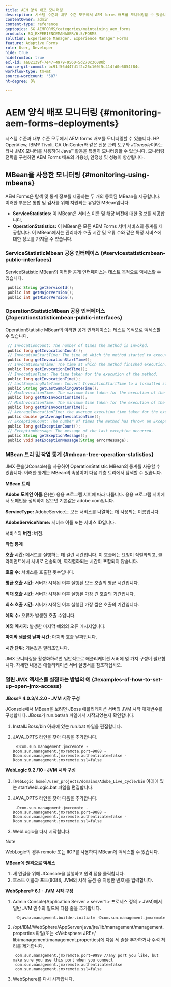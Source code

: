 ```yaml
---
title: AEM 양식 배포 모니터링
description: 시스템 수준과 내부 수준 모두에서 AEM forms 배포를 모니터링할 수 있습니다. 이 문서에서 AEM 양식 배포 모니터링에 대해 자세히 알아보십시오.
contentOwner: admin
content-type: reference
geptopics: SG_AEMFORMS/categories/maintaining_aem_forms
products: SG_EXPERIENCEMANAGER/6.5/FORMS
solution: Experience Manager, Experience Manager Forms
feature: Adaptive Forms
role: User, Developer
hide: true
hidefromtoc: true
exl-id: aa02139f-7e47-4979-9560-5d270c36080b
source-git-commit: bc91f56d447d1f2c26c160f5c414fd0e6054f84c
workflow-type: tm+mt
source-wordcount: '587'
ht-degree: 0%

---
```


# AEM 양식 배포 모니터링 {#monitoring-aem-forms-deployments}

시스템 수준과 내부 수준 모두에서 AEM forms 배포를 모니터링할 수 있습니다. HP OpenView, IBM® Tivoli, CA UniCenter와 같은 전문 관리 도구와 *JConsole*&#x200B;이라는 타사 JMX 모니터를 사용하여 Java™ 활동을 특별히 모니터링할 수 있습니다. 모니터링 전략을 구현하면 AEM Forms 배포의 가용성, 안정성 및 성능이 향상됩니다.

<!-- For more information about monitoring AEM forms deployments, see [A technical guide for monitoring AEM forms deployments](https://www.adobe.com/devnet/livecycle/pdfs/lc_monitoring_wp_ue.pdf). This URL is 404. No suitable replacement URL was found after a search. Do not make this link live if it is dead! -->

## MBean을 사용한 모니터링 {#monitoring-using-mbeans}

AEM Forms은 탐색 및 통계 정보를 제공하는 두 개의 등록된 MBean을 제공합니다. 이러한 부분은 통합 및 검사를 위해 지원되는 유일한 MBean입니다.

* **ServiceStatistics:** 이 MBean은 서비스 이름 및 해당 버전에 대한 정보를 제공합니다.
* **OperationStatistics:** 이 MBean은 모든 AEM Forms 서버 서비스의 통계를 제공합니다. 이 MBean에서는 관리자가 호출 시간 및 오류 수와 같은 특정 서비스에 대한 정보를 가져올 수 있습니다.

### ServiceStatisticMbean 공용 인터페이스 {#servicestatisticmbean-public-interfaces}

ServiceStatistic MBean의 이러한 공개 인터페이스는 테스트 목적으로 액세스할 수 있습니다.

```java
 public String getServiceId();
 public int getMajorVersion();
 public int getMinorVersion();
```

### OperationStatisticMbean 공용 인터페이스 {#operationstatisticmbean-public-interfaces}

OperationStatistic MBean의 이러한 공개 인터페이스는 테스트 목적으로 액세스할 수 있습니다.

```java
 // InvocationCount: The number of times the method is invoked.
 public long getInvocationCount();
 // InvocationStartTime: The time at which the method started to execute.
 public long getInvocationStartTime();
 // InvocationEndTime: The time at which the method finished execution.
 public long getInvocationEndTime();
 // InvocationTime: The time taken for the execution of the method.
 public long getInvocationTime();
 // LastSamplingDateTime: Convert InvocationStartTime to a formatted string
 public String getLastSamplingDateTime();
 // MaxInvocationTime: The maximum time taken for the execution of the method.
 public long getMaxInvocationTime();
 // MinInvocationTime: The minimum time taken for the execution of the method.
 public long getMinInvocationTime();
 // AverageInvocationTime: the averege execution time taken for the execution of the method.
 public double getAverageInvocationTime();
 // ExceptionCount: The number of times the method has thrown an Exception.
 public long getExceptionCount();
 // ExceptionMessage: The message of the last exception occurred.
 public String getExeptionMessage();
 public void setExceptionMessage(String errorMessage);
```

### MBean 트리 및 작업 통계 {#mbean-tree-operation-statistics}

JMX 콘솔(JConsole)을 사용하여 OperationStatistic MBean의 통계를 사용할 수 있습니다. 이러한 통계는 MBean의 속성이며 다음 계층 트리에서 탐색할 수 있습니다.

**MBean 트리**

**Adobe 도메인 이름:**&#x200B;은(는) 응용 프로그램 서버에 따라 다릅니다. 응용 프로그램 서버에서 도메인을 정의하지 않으면 기본값은 adobe.com입니다.

**ServiceType:** AdobeService는 모든 서비스를 나열하는 데 사용되는 이름입니다.

**AdobeServiceName:** 서비스 이름 또는 서비스 ID입니다.

서비스의 **버전:** 버전.

**작업 통계**

**호출 시간:** 메서드를 실행하는 데 걸린 시간입니다. 이 호출에는 요청이 직렬화되고, 클라이언트에서 서버로 전송되며, 역직렬화되는 시간이 포함되지 않습니다.

**호출 수:** 서비스를 호출한 횟수입니다.

**평균 호출 시간:** 서버가 시작된 이후 실행된 모든 호출의 평균 시간입니다.

**최대 호출 시간:** 서버가 시작된 이후 실행된 가장 긴 호출의 기간입니다.

**최소 호출 시간:** 서버가 시작된 이후 실행된 가장 짧은 호출의 기간입니다.

**예외 수:** 오류가 발생한 호출 수입니다.

**예외 메시지:** 발생한 마지막 예외의 오류 메시지입니다.

**마지막 샘플링 날짜 시간:** 마지막 호출 날짜입니다.

**시간 단위:** 기본값은 밀리초입니다.

JMX 모니터링을 활성화하려면 일반적으로 애플리케이션 서버에 몇 가지 구성이 필요합니다. 자세한 내용은 애플리케이션 서버 설명서를 참조하십시오.

### 열린 JMX 액세스를 설정하는 방법의 예 {#examples-of-how-to-set-up-open-jmx-access}

**JBoss® 4.0.3/4.2.0 - JVM 시작 구성**

JConsole에서 MBean을 보려면 JBoss 애플리케이션 서버의 JVM 시작 매개변수를 구성합니다. JBoss가 run.bat/sh 파일에서 시작되었는지 확인합니다.

1. InstallJBoss/bin 아래에 있는 run.bat 파일을 편집합니다.
1. JAVA_OPTS 라인을 찾아 다음을 추가합니다.

   ```shell
    -Dcom.sun.management.jmxremote -Dcom.sun.management.jmxremote.port=9088 -Dcom.sun.management.jmxremote.authenticate=false -Dcom.sun.management.jmxremote.ssl=false
   ```

**WebLogic 9.2 /10 - JVM 시작 구성**

1. `[WebLogic home]/user_projects/domains/Adobe_Live_Cycle/bin` 아래에 있는 startWebLogic.bat 파일을 편집합니다.
1. JAVA_OPTS 라인을 찾아 다음을 추가합니다.

   ```shell
    -Dcom.sun.management.jmxremote -Dcom.sun.management.jmxremote.port=9088 -Dcom.sun.management.jmxremote.authenticate=false -Dcom.sun.management.jmxremote.ssl=false
   ```

1. WebLogic을 다시 시작합니다.

>[!NOTE]
>
>WebLogic의 경우 remote 또는 IIOP를 사용하여 MBean에 액세스할 수 있습니다.

**MBean에 원격으로 액세스**

1. 새 연결을 위해 JConsole을 실행하고 원격 탭을 클릭합니다.
1. 호스트 이름과 포트(9088, JVM의 시작 옵션 중 지정한 번호)를 입력합니다.

**WebSphere® 6.1 - JVM 시작 구성**

1. Admin Console(Application Server > server1 > 프로세스 정의 > JVM)에서 일반 JVM 인수의 필드에 다음 줄을 추가합니다.

   ```shell
    -Djavax.management.builder.initial= -Dcom.sun.management.jmxremote
   ```

1. /opt/IBM/WebSphere/AppServer/java/jre/lib/management/management.properties 파일(또는 &lt;Websphere JRE>/ lib/management/management.properties)에 다음 세 줄을 추가하거나 주석 처리를 제거합니다.

   ```shell
    com.sun.management.jmxremote.port=9999 //any port you like, but make sure you use this port when you connect
    com.sun.management.jmxremote.authenticate=false
    com.sun.management.jmxremote.ssl=false
   ```

1. WebSphere를 다시 시작합니다.
